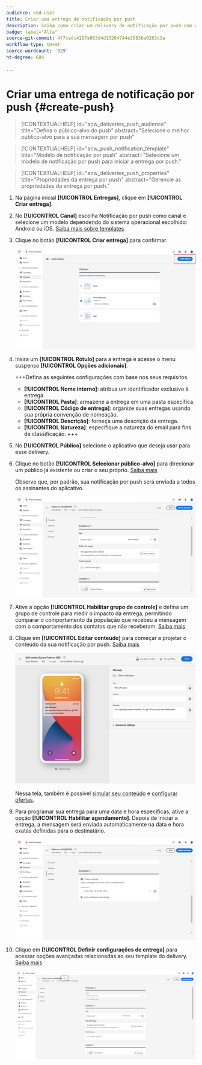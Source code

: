 ```yaml
---
audience: end-user
title: Criar uma entrega de notificação por push
description: Saiba como criar um delivery de notificação por push com o Adobe Campaign Web
badge: label="Alfa"
source-git-commit: 4f7cedc4197a983d4d13294744e30836a0263d3a
workflow-type: tm+mt
source-wordcount: '329'
ht-degree: 68%

---
```


# Criar uma entrega de notificação por push {#create-push}

>[!CONTEXTUALHELP]
>id="acw_deliveries_push_audience"
>title="Defina o público-alvo do push"
>abstract="Selecione o melhor público-alvo para a sua mensagem por push"

>[!CONTEXTUALHELP]
>id="acw_push_notification_template"
>title="Modelo de notificação por push"
>abstract="Selecione um modelo de notificação por push para iniciar a entrega por push."

>[!CONTEXTUALHELP]
>id="acw_deliveries_push_properties"
>title="Propriedades da entrega por push"
>abstract="Gerencie as propriedades da entrega por push."

1. Na página inicial **[!UICONTROL Entregas]**, clique em **[!UICONTROL Criar entrega]**.

1. No **[!UICONTROL Canal]** escolha Notificação por push como canal e selecione um modelo dependendo do sistema operacional escolhido: Android ou iOS. [Saiba mais sobre templates](../msg/delivery-template.md)

1. Clique no botão **[!UICONTROL Criar entrega]** para confirmar.

   ![](assets/push_create_1.png)

1. Insira um **[!UICONTROL Rótulo]** para a entrega e acesse o menu suspenso **[!UICONTROL Opções adicionais]**.

   +++Defina as seguintes configurações com base nos seus requisitos.
   * **[!UICONTROL Nome interno]**: atribua um identificador exclusivo à entrega.
   * **[!UICONTROL Pasta]**: armazene a entrega em uma pasta específica.
   * **[!UICONTROL Código de entrega]**: organize suas entregas usando sua própria convenção de nomeação.
   * **[!UICONTROL Descrição]**: forneça uma descrição da entrega.
   * **[!UICONTROL Natureza]**: especifique a natureza do email para fins de classificação.
+++

1. No **[!UICONTROL Público]** selecione o aplicativo que deseja usar para esse delivery.

1. Clique no botão **[!UICONTROL Selecionar público-alvo]** para direcionar um público já existente ou criar o seu próprio. [Saiba mais](../audience/about-audiences.md)

   Observe que, por padrão, sua notificação por push será enviada a todos os assinantes do aplicativo.

   ![](assets/push_create_2.png)

1. Ative a opção **[!UICONTROL Habilitar grupo de controle]** e defina um grupo de controle para medir o impacto da entrega, permitindo comparar o comportamento da população que recebeu a mensagem com o comportamento dos contatos que não receberam. [Saiba mais](../audience/control-group.md)

1. Clique em **[!UICONTROL Editar conteúdo]** para começar a projetar o conteúdo da sua notificação por push. [Saiba mais](content-push.md)

   ![](assets/push_create_5.png)

   Nessa tela, também é possível [simular seu conteúdo](../preview-test/preview-test.md) e [configurar ofertas](../content/offers.md).

1. Para programar sua entrega para uma data e hora específicas, ative a opção **[!UICONTROL Habilitar agendamento]**. Depois de iniciar a entrega, a mensagem será enviada automaticamente na data e hora exatas definidas para o destinatário.

   ![](assets/push_create_3.png)

1. Clique em **[!UICONTROL Definir configurações de entrega]** para acessar opções avançadas relacionadas ao seu template do delivery. [Saiba mais](../advanced-settings/delivery-settings.md)

   ![](assets/push_create_4.png)
